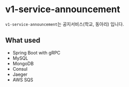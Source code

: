 # v1-service-announcement
`v1-service-announcement`는 공지서비스(학교, 동아리) 입니다.

## What used
- Spring Boot with gRPC
- MySQL
- MongoDB
- Consul
- Jaeger
- AWS SQS
